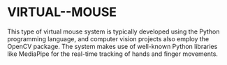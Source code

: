 # VIRTUAL--MOUSE
This type of virtual mouse system is typically developed using the Python programming language, and computer vision projects also employ the OpenCV package. The system makes use of well-known Python libraries like MediaPipe for the real-time tracking of hands and finger movements.
